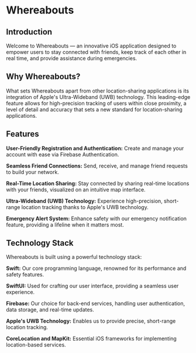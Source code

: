 # Whereabouts
## Introduction
Welcome to Whereabouts — an innovative iOS application designed to empower users to stay connected with friends, keep track of each other in real time, and provide assistance during emergencies.

## Why Whereabouts?
What sets Whereabouts apart from other location-sharing applications is its integration of Apple's Ultra-Wideband (UWB) technology. This leading-edge feature allows for high-precision tracking of users within close proximity, a level of detail and accuracy that sets a new standard for location-sharing applications.

## Features
**User-Friendly Registration and Authentication:** Create and manage your account with ease via Firebase Authentication.

**Seamless Friend Connections:** Send, receive, and manage friend requests to build your network.

**Real-Time Location Sharing:** Stay connected by sharing real-time locations with your friends, visualized on an intuitive map interface.

**Ultra-Wideband (UWB) Technology:** Experience high-precision, short-range location tracking thanks to Apple's UWB technology.

**Emergency Alert System:** Enhance safety with our emergency notification feature, providing a lifeline when it matters most.

## Technology Stack
Whereabouts is built using a powerful technology stack:

**Swift:** Our core programming language, renowned for its performance and safety features.

**SwiftUI:** Used for crafting our user interface, providing a seamless user experience.

**Firebase:** Our choice for back-end services, handling user authentication, data storage, and real-time updates.

**Apple's UWB Technology:** Enables us to provide precise, short-range location tracking.

**CoreLocation and MapKit:** Essential iOS frameworks for implementing location-based services.
